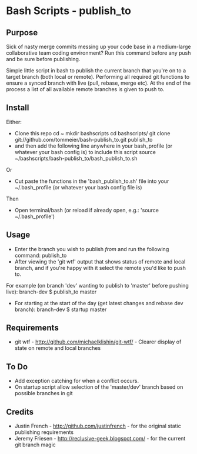 # Bash Scripts - publish_to

## Purpose

Sick of nasty merge commits messing up your code base in a medium-large collaborative team coding environment? Run this command before any push and be sure before publishing.

Simple little script in bash to publish the current branch that you're on to a target branch (both local or remote). Performing all required git functions to ensure a synced branch with live (pull, rebase, merge etc). At the end of the process a list of all available remote branches is given to push to.

## Install

Either:

 * Clone this repo
		cd ~
		mkdir bashscripts
		cd bashscripts/
		git clone git://github.com/tommeier/bash-publish_to.git publish_to
 * and then add the following line anywhere in your bash_profile (or whatever your bash config is) to include this script
 		source ~/bashscripts/bash-publish_to/bash_publish_to.sh

Or

 * Cut paste the functions in the 'bash_publish_to.sh' file into your ~/.bash_profile (or whatever your bash config file is)

Then

 * Open terminal/bash (or reload if already open, e.g.: 'source ~/.bash_profile')

## Usage

 * Enter the branch you wish to publish *from* and run the following command:
		publish_to <branch you wish to publish to>
 * After viewing the 'git wtf' output that shows status of remote and local branch, and if you're happy with it select the remote you'd like to push to.

For example (on branch 'dev' wanting to publish to 'master' before pushing live):
		branch-dev $ publish_to master

 * For starting at the start of the day (get latest changes and rebase dev branch):
    branch-dev $ startup master

## Requirements

 * git wtf - http://github.com/michaelklishin/git-wtf/ - Clearer display of state on remote and local branches

## To Do
 * Add exception catching for when a conflict occurs.
 * On startup script allow selection of the 'master/dev' branch based on possible branches in git
## Credits

 * Justin French - http://github.com/justinfrench - for the original static publishing requirements
 * Jeremy Friesen - http://reclusive-geek.blogspot.com/ - for the current git branch magic
